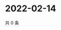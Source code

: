 # 2022-02-14

共 0 条

<!-- BEGIN WEIBO -->
<!-- 最后更新时间 Mon Feb 14 2022 08:16:44 GMT+0800 (China Standard Time) -->

<!-- END WEIBO -->
